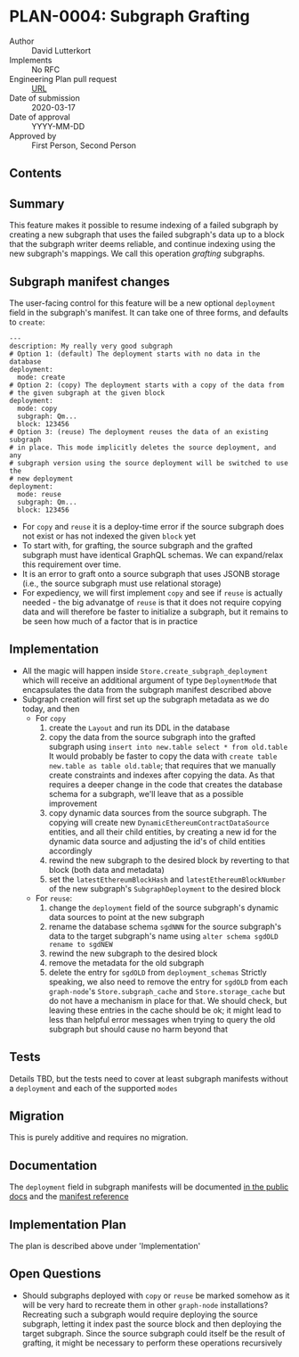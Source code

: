 # PLAN-0004: Subgraph Grafting

<dl>
  <dt>Author</dt>
  <dd>David Lutterkort</dd>

  <dt>Implements</dt>
  <dd>No RFC</dd>

  <dt>Engineering Plan pull request</dt>
  <dd><a href="URL">URL</a></dd>

  <dt>Date of submission</dt>
  <dd>2020-03-17</dd>

  <dt>Date of approval</dt>
  <dd>YYYY-MM-DD</dd>

  <dt>Approved by</dt>
  <dd>First Person, Second Person</dd>
</dl>

## Contents

<!-- toc -->

## Summary

This feature makes it possible to resume indexing of a failed subgraph by
creating a new subgraph that uses the failed subgraph's data up to a block
that the subgraph writer deems reliable, and continue indexing using the
new subgraph's mappings. We call this operation *grafting* subgraphs.

## Subgraph manifest changes

The user-facing control for this feature will be a new optional
`deployment` field in the subgraph's manifest. It can take one of three
forms, and defaults to `create`:

    ---
    description: My really very good subgraph
    # Option 1: (default) The deployment starts with no data in the database
    deployment:
      mode: create
    # Option 2: (copy) The deployment starts with a copy of the data from
    # the given subgraph at the given block
    deployment:
      mode: copy
      subgraph: Qm...
      block: 123456
    # Option 3: (reuse) The deployment reuses the data of an existing subgraph
    # in place. This mode implicitly deletes the source deployment, and any
    # subgraph version using the source deployment will be switched to use the
    # new deployment
    deployment:
      mode: reuse
      subgraph: Qm...
      block: 123456

- For `copy` and `reuse` it is a deploy-time error if the source subgraph
  does not exist or has not indexed the given `block` yet
- To start with, for grafting, the source subgraph and the grafted subgraph
  must have identical GraphQL schemas. We can expand/relax this requirement
  over time.
- It is an error to graft onto a source subgraph that uses JSONB storage
  (i.e., the source subgraph must use relational storage)
- For expediency, we will first implement `copy` and see if `reuse` is
  actually needed - the big advanatge of `reuse` is that it does not
  require copying data and will therefore be faster to initialize a
  subgraph, but it remains to be seen how much of a factor that is in
  practice

## Implementation

- All the magic will happen inside `Store.create_subgraph_deployment` which
  will receive an additional argument of type `DeploymentMode` that
  encapsulates the data from the subgraph manifest described above
- Subgraph creation will first set up the subgraph metadata as we do today,
  and then
    - For `copy`
        1. create the `Layout` and run its DDL in the database
        2. copy the data from the source subgraph into the grafted subgraph
           using `insert into new.table select * from old.table` It would
           probably be faster to copy the data with `create table new.table
           as table old.table`; that requires that we manually create
           constraints and indexes after copying the data. As that requires
           a deeper change in the code that creates the database schema for
           a subgraph, we'll leave that as a possible improvement
        3. copy dynamic data sources from the source subgraph. The copying
           will create new `DynamicEthereumContractDataSource` entities,
           and all their child entities, by creating a new id for the
           dynamic data source and adjusting the id's of child entities
           accordingly
        4. rewind the new subgraph to the desired block by reverting to
           that block (both data and metadata)
        5. set the `latestEthereumBlockHash` and
           `latestEthereumBlockNumber` of the new subgraph's
           `SubgraphDeployment` to the desired block
    - For `reuse`:
        1. change the `deployment` field of the source subgraph's dynamic
           data sources to point at the new subgraph
        2. rename the database schema `sgdNNN` for the source subgraph's
           data to the target subgraph's name using `alter schema sgdOLD
           rename to sgdNEW`
        3. rewind the new subgraph to the desired block
        4. remove the metadata for the old subgraph
        5. delete the entry for `sgdOLD` from `deployment_schemas` Strictly
           speaking, we also need to remove the entry for `sgdOLD` from
           each `graph-node`'s `Store.subgraph_cache` and
           `Store.storage_cache` but do not have a mechanism in place for
           that. We should check, but leaving these entries in the cache
           should be ok; it might lead to less than helpful error messages
           when trying to query the old subgraph but should cause no harm
           beyond that

## Tests

Details TBD, but the tests need to cover at least subgraph manifests
without a `deployment` and each of the supported `modes`

## Migration

This is purely additive and requires no migration.

## Documentation

The `deployment` field in subgraph manifests will be documented [in the
public
docs](https://thegraph.com/docs/define-a-subgraph#the-subgraph-manifest)
and the [manifest reference](https://github.com/graphprotocol/graph-node/blob/master/docs/subgraph-manifest.md)

## Implementation Plan

The plan is described above under 'Implementation'

## Open Questions

- Should subgraphs deployed with `copy` or `reuse` be marked somehow as it
  will be very hard to recreate them in other `graph-node` installations?
  Recreating such a subgraph would require deploying the source subgraph,
  letting it index past the source block and then deploying the target
  subgraph. Since the source subgraph could itself be the result of
  grafting, it might be necessary to perform these operations recursively
